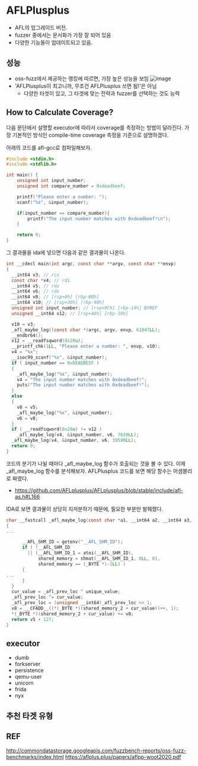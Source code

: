 # AFLPlusplus
- AFL의 업그레이드 버전. 
- fuzzer 중에서는 문서화가 가장 잘 되어 있음
- 다양한 기능들이 업데이트되고 있음.


## 성능
- oss-fuzz에서 제공하는 랭킹에 따르면, 가장 높은 성능을 보임
![image](https://github.com/JJY-sec/pwnsec-seminar/assets/64367280/c9e4cbe7-e2f1-4959-8e04-037a4edc1e0b)
- 'AFLPlusplus이 최고니까, 무조건 AFLPlusplus 쓰면 됨!'은 아님
  - 다양한 타겟이 있고, 그 타겟에 맞는 전략과 fuzzer를 선택하는 것도 능력

## How to Calculate Coverage?
다음 문단에서 설명할 executor에 따라서 coverage를 측정하는 방법이 달라진다. 가장 기본적인 방식인 compile-time coverage 측정을 기준으로 설명하겠다. 

아래의 코드를 afl-gcc로 컴파일해보자. 
```c
#include <stdio.h>
#include <stdlib.h>

int main() {
    unsigned int input_number;
    unsigned int compare_number = 0xdeadbeef;

    printf("Please enter a number: ");
    scanf("%x", &input_number);

    if(input_number == compare_number){
        printf("The input number matches with 0xdeadbeef!\n");
    }

    return 0;
}
```
그 결과물을 ida에 넣으면 다음과 같은 결과물이 나온다. 
```c
int __cdecl main(int argc, const char **argv, const char **envp)
{
  __int64 v3; // rcx
  const char *v4; // rdi
  __int64 v5; // rdx
  __int64 v6; // rdx
  __int64 v8; // [rsp+0h] [rbp-B0h]
  __int64 v10; // [rsp+20h] [rbp-90h]
  unsigned int input_number; // [rsp+9Ch] [rbp-14h] BYREF
  unsigned __int64 v12; // [rsp+A0h] [rbp-10h]

  v10 = v3;
  _afl_maybe_log((const char *)argc, argv, envp, 61847LL);
  __endbr64();
  v12 = __readfsqword(0x28u);
  __printf_chk(1LL, "Please enter a number: ", envp, v10);
  v4 = "%x";
  __isoc99_scanf("%x", &input_number);
  if ( input_number == 0xDEADBEEF )
  {
    _afl_maybe_log("%x", &input_number);
    v4 = "The input number matches with 0xdeadbeef!";
    puts("The input number matches with 0xdeadbeef!");
  }
  else
  {
    v8 = v5;
    _afl_maybe_log("%x", &input_number);
    v6 = v8;
  }
  if ( __readfsqword(0x28u) != v12 )
    _afl_maybe_log(v4, &input_number, v6, 7620LL);
  _afl_maybe_log(v4, &input_number, v6, 39590LL);
  return 0;
}
```

코드의 분기가 나뉠 때마다 _afl_maybe_log 함수가 호출되는 것을 볼 수 있다.
이제 _afl_maybe_log 함수를 분석해보자. AFLPlusplus 코드를 보면 해당 함수는 어셈블리로 짜였다. 
- https://github.com/AFLplusplus/AFLplusplus/blob/stable/include/afl-as.h#L166

IDA로 보면 결과물이 상당히 지저분하기 때문에, 필요한 부분만 발췌했다. 

```c
char __fastcall _afl_maybe_log(const char *a1, __int64 a2, __int64 a3, __int64 unique_value)
{
...

      __AFL_SHM_ID = getenv("__AFL_SHM_ID");
      if ( !__AFL_SHM_ID
        || (__AFL_SHM_ID_1 = atoi(__AFL_SHM_ID),
            shared_memory = shmat(__AFL_SHM_ID_1, 0LL, 0),
            shared_memory == (_BYTE *)-1LL) )
      {
...
      }
  }
  cur_value = _afl_prev_loc ^ unique_value;
  _afl_prev_loc ^= cur_value;
  _afl_prev_loc = (unsigned __int64)_afl_prev_loc >> 1;
  v8 = __CFADD__((*(_BYTE *)(shared_memory_2 + cur_value))++, 1);
  *(_BYTE *)(shared_memory_2 + cur_value) += v8;
  return v5 + 127;
}

```



## executor 
- dumb
- forkserver
- persistence
- qemu-user
- unicorn
- frida
- nyx

## 추천 타겟 유형



## REF
http://commondatastorage.googleapis.com/fuzzbench-reports/oss-fuzz-benchmarks/index.html
https://aflplus.plus/papers/aflpp-woot2020.pdf
